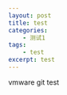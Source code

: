 ```yaml
---
layout: post
title: test
categories:
    - 测试1
tags:
    - test
excerpt: test   
---
```


vmware git test